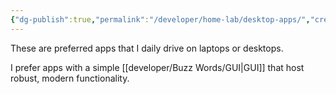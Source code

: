 ```yaml
---
{"dg-publish":true,"permalink":"/developer/home-lab/desktop-apps/","created":"2025-04-09T22:15:50.044-05:00","updated":"2025-04-09T11:37:44.000-05:00"}
---
```



These are preferred apps that I daily drive on laptops or desktops.

I prefer apps with a simple [[developer/Buzz Words/GUI\|GUI]] that host robust, modern functionality. 